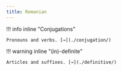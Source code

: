 ```yaml
---
title: Romanian
---
```


!!! info inline "Conjugations"

    Pronouns and verbs. [→](./conjugation/)

!!! warning inline "(in)-definite"

    Articles and suffixes. [→](./definitive/)
